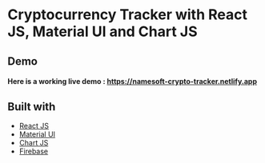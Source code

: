 # Cryptocurrency Tracker with React JS, Material UI and Chart JS





## Demo
#### Here is a working live demo :  https://namesoft-crypto-tracker.netlify.app

## Built with 

- [React JS](https://reactjs.org/)
- [Material UI](https://v4.mui.com/)
- [Chart JS](https://reactchartjs.github.io/react-chartjs-2/#/)
- [Firebase](https://firebase.google.com/)


